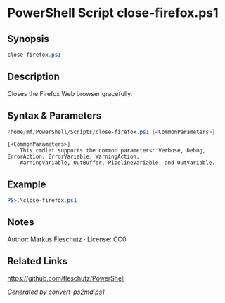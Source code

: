 # PowerShell Script close-firefox.ps1

## Synopsis
```powershell
close-firefox.ps1
```

## Description
Closes the Firefox Web browser gracefully.

## Syntax & Parameters
```powershell
/home/mf/PowerShell/Scripts/close-firefox.ps1 [<CommonParameters>]
```

```
[<CommonParameters>]
    This cmdlet supports the common parameters: Verbose, Debug, ErrorAction, ErrorVariable, WarningAction, 
    WarningVariable, OutBuffer, PipelineVariable, and OutVariable.
```

## Example
```powershell
PS>.\close-firefox.ps1
```


## Notes
Author: Markus Fleschutz · License: CC0

## Related Links
https://github.com/fleschutz/PowerShell

*Generated by convert-ps2md.ps1*
